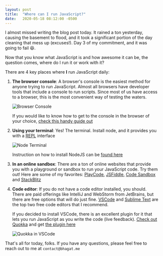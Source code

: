 ```yaml
---
layout: post
title:  "Where can I run JavaScript?"
date:   2020-05-18 08:12:00 -0500
---
```


I almost missed writing the blog post today. It rained a ton yesterday, causing the basement to flood, and it took a significant portion of the day cleaning that mess up (excuses!). Day 3 of my commitment, and it was going to fail 😆.

Now that you know what JavaScript is and how awesome it can be, the question comes, where do I run it or work with it?

There are 4 key places where **I** run JavaScript daily:

1. **The browser console**:
   A browser's console is the easiest method for anyone trying to run JavaScript. Almost all browsers have developer tools that include a console to run scripts. Since most of us have access to a browser, this is the most convenient way of testing the waters.

    ![Browser Console](/blog/assets/console.png "Firefox Browser Console")

    If you would like to know how to get to the console in the browser of your choice, [check this handy guide out](https://support.monday.com/hc/en-us/articles/360002197259-How-to-Open-the-Developer-Console-in-your-Browser)

2. **Using your terminal**:
    Yes! The terminal. Install node, and it provides you with a [REPL](https://en.wikipedia.org/wiki/Read%E2%80%93eval%E2%80%93print_loop) interface

    ![Node Terminal](/blog/assets/node-terminal.png "Node Terminal")

    Instruction on how to install NodeJS can be [found here](https://docs.npmjs.com/downloading-and-installing-node-js-and-npm)

3. **In an online sandbox**:
    There are a ton of online websites that provide you with a playground or sandbox to run your JavaScript code. Try them out! Here are some of my favorites: [PlayCode](https://playcode.io), [JSFiddle](https://jsfiddle.net), [Code Sandbox](https://codesandbox.io/) and [StackBlitz](https://stackblitz.com)

4. **Code editor**:
   If you do not have a code editor installed, you should. There are paid offerings like IntelliJ and WebStorm from JetBrains, but there are free options that will do just fine. [VSCode](https://code.visualstudio.com/docs/setup/setup-overview) and [Sublime Text](https://www.sublimetext.com/3) are the top two free code editors that I recommend.

   If you decided to install VSCode, there is an excellent plugin for it that lets you run JavaScript as you write the code (live feedback). [Check out Quokka](https://quokkajs.com/) and get [the plugin here](https://quokkajs.com/docs/#getting-started)

    ![Quokka in VSCode](/blog/assets/quokka.png "Quokka in VSCode")

That's all for today, folks. If you have any questions, please feel free to reach out to me at `contact@bhagat.me`

